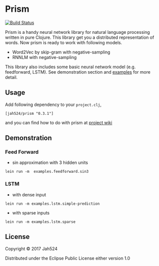# Prism

[![Build Status](https://travis-ci.org/Jah524/prism.svg?branch=master)](https://travis-ci.org/Jah524/prism)

Prism is a handy neural network library for natural language processing written in pure Clojure.
This library get you a distributed representation of words.
Now prism is ready to work with following models.

- Word2Vec by skip-gram with negative-sampling
- RNNLM with negative-sampling

This library also includes some basic neural network model (e.g. feedforward, LSTM).
See demonstration section and [examples](/src/examples) for more detail.

## Usage

Add following dependency to your `project.clj`,

```
[jah524/prism "0.3.1"]
```

and you can find how to do with prism at [project wiki](https://github.com/Jah524/prism/wiki)


## Demonstration

### Feed Forward

- sin approximation with 3 hidden units

```
lein run -m  examples.feedforward.sin3
```

### LSTM

- with dense input

```
lein run -m examples.lstm.simple-prediction
```

- with sparse inputs

```
lein run -m examples.lstm.sparse
```

## License

Copyright © 2017 Jah524

Distributed under the Eclipse Public License either version 1.0

